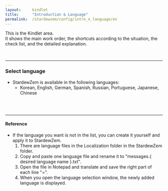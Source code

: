```yaml
---
layout:     kindlet
title:      "Introduction & Language"
permalink:  /stardewzem/config/intro_n_language/en
---
```


This is the Kindlet area.<br/>
It shows the main work order, the shortcuts according to the situation, the check list, and the detailed explanation.

<br/>

---
### **Select language**

* StardewZem is available in the following languages:
  * Korean, English, German, Spanish, Russian, Portuguese, Japanese, Chinese

<br/>
<br/>

---
#### **Reference**
  
* If the language you want is not in the list, you can create it yourself and apply it to StardewZem.
  1. There are language files in the Localization folder in the StardewZem folder.
  2. Copy and paste one language file and rename it to "messages.{ desired language name }.txt".
  3. Open the file in Notepad and translate and save the right part of each line "=".
  4. When you open the language selection window, the newly added language is displayed.

<br/>
<br/>
